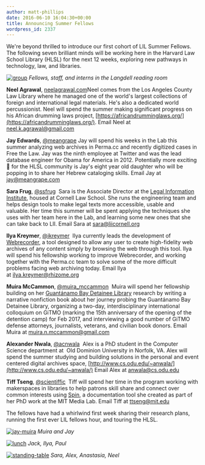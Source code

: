 ```yaml
---
author: matt-phillips
date: 2016-06-10 16:04:30+00:00
title: Announcing Summer Fellows
wordpress_id: 2337
---
```


We're beyond thrilled to introduce our first cohort of LIL Summer Fellows. The following seven brilliant minds will be working here in the Harvard Law School Library (HLSL) for the next 12 weeks, exploring new pathways in technology, law, and libraries.

[![group](https://lil-blog-media.s3.amazonaws.com/2016/06/group.jpg)](https://lil-blog-media.s3.amazonaws.com/2016/06/group.jpg)
_Fellows, staff, and interns in the Langdell reading room_

**Neel Agrawal**, [neelagrawal.com](http://www.neelagrawal.com/#music)Neel comes from the Los Angeles County Law Library where he managed one of the world's largest collections of foreign and international legal materials. He's also a dedicated world percussionist. Neel will spend the summer making significant progress on his African drumming laws project, [https://africandrumminglaws.org/](https://africandrumminglaws.org/). Email Neel at [neel.k.agrawal@gmail.com](mailto:neel.k.agrawal@gmail.com)

**Jay Edwards**, [@meangrape](https://twitter.com/meangrape) Jay will spend his weeks in the Lab this summer analyzing web archives in Perma.cc and recently digitized cases in Free the Law. Jay was the ninth employee at Twitter and was the lead database engineer for Obama for America in 2012. Potentially more exciting 🙂 for the HLSL community is Jay's eight year old daughter who will be popping in to share her Hebrew cataloging skills. Email Jay at [jay@meangrape.com](mailto:jay@meangrape.com)

**Sara Frug**, [@ssfrug](https://twitter.com/ssfrug)  Sara is the Associate Director at the [Legal Information Institute](https://www.law.cornell.edu/), housed at Cornell Law School. She runs the engineering team and helps design tools to make legal texts more accessible, usable and valuable. Her time this summer will be spent applying the techniques she uses with her team here in the Lab, and learning some new ones that she can take back to LII. Email Sara at [sara@liicornell.org](mailto:sara@liicornell.org)

**Ilya Kreymer**, [@ikreymer](https://github.com/ikreymer)  Ilya currently leads the development of [Webrecorder](https://webrecorder.io/), a tool designed to allow any user to create high-fidelity web archives of any content simply by browsing the web through this tool. Ilya will spend his fellowship working to improve Webrecorder, and working together with the Perma.cc team to solve some of the more difficult problems facing web archiving today. Email Ilya at [ilya.kreymer@rhizome.org](mailto:ilya.kreymer@rhizome.org)

**Muira McCammon**, [@muira_mccammon](https://twitter.com/muira_mccammon)  Muira will spend her fellowship building on her [Guantánamo Bay Detainee Library](http://www.kenyonreview.org/kr-online-issue/2015-summer/selections/detainee-library-guantanamo/) research by writing a narrative nonfiction book about her journey probing the Guantánamo Bay Detainee Library, organizing a two-day, interdisciplinary international colloquium on GiTMO (marking the 15th anniversary of the opening of the detention camp) for Feb 2017, and interviewing a good number of GiTMO defense attorneys, journalists, veterans, and civilian book donors. Email Muira at [muira.n.mccammon@gmail.com](mailto:muira.n.mccammon@gmail.com)

**Alexander Nwala**, [@acnwala](https://twitter.com/acnwala)  Alex is a PhD student in the Computer Science department at  Old Dominion University in Norfolk, VA. Alex will spend the summer studying and building solutions in the personal and event centered digital archives space, [http://www.cs.odu.edu/~anwala/](http://www.cs.odu.edu/~anwala/) Email Alex at [anwala@cs.odu.edu](mailto:anwala@cs.odu.edu)

**Tiff Tseng**, [@scientiffic](https://twitter.com/scientiffic)  Tiff will spend her time in the program working with makerspaces in libraries to help patrons skill share and connect over common interests using [Spin](http://spin.media.mit.edu/), a documentation tool she created as part of her PhD work at the MIT Media Lab. Email Tiff at [ttseng@mit.edu](mailto:ttseng@mit.edu)

The fellows have had a whirlwind first week sharing their research plans, running the first ever LIL fellows hour, and touring the HLSL.

[![jay-muira](https://lil-blog-media.s3.amazonaws.com/2016/06/jay-muira.jpg)](https://lil-blog-media.s3.amazonaws.com/2016/06/jay-muira.jpg)
_Muira and Jay_

[![lunch](https://lil-blog-media.s3.amazonaws.com/2016/06/lunch.jpg)](https://lil-blog-media.s3.amazonaws.com/2016/06/lunch.jpg)
_Jack, Ilya, Paul_

[![standing-table](https://lil-blog-media.s3.amazonaws.com/2016/06/standing-table.jpg)](https://lil-blog-media.s3.amazonaws.com/2016/06/standing-table.jpg)
_Sara, Alex, Anastasia, Neel_
